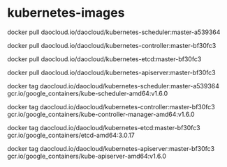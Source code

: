 # kubernetes-images



docker pull daocloud.io/daocloud/kubernetes-scheduler:master-a539364

docker pull daocloud.io/daocloud/kubernetes-controller:master-bf30fc3

docker pull daocloud.io/daocloud/kubernetes-etcd:master-bf30fc3

docker pull daocloud.io/daocloud/kubernetes-apiserver:master-bf30fc3
 


docker tag daocloud.io/daocloud/kubernetes-scheduler:master-a539364 gcr.io/google_containers/kube-scheduler-amd64:v1.6.0

docker tag daocloud.io/daocloud/kubernetes-controller:master-bf30fc3 gcr.io/google_containers/kube-controller-manager-amd64:v1.6.0

docker tag daocloud.io/daocloud/kubernetes-etcd:master-bf30fc3 gcr.io/google_containers/etcd-amd64:3.0.17

docker tag daocloud.io/daocloud/kubernetes-apiserver:master-bf30fc3 gcr.io/google_containers/kube-apiserver-amd64:v1.6.0